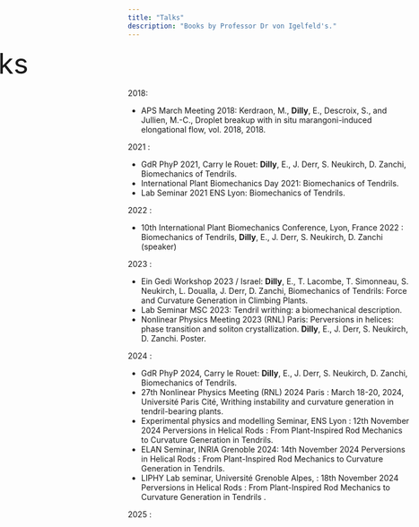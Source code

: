 ```yaml
---
title: "Talks"
description: "Books by Professor Dr von Igelfeld's."
---
```

<link rel="stylesheet" href="/css/custom.css">
<div style="position: relative; left: -300px; font-size: 50px;">
  Talks
</div>

2018:

 - APS March Meeting 2018: Kerdraon, M., **Dilly**, E., Descroix, S., and Jullien, M.-C., Droplet breakup with in situ marangoni-induced elongational flow, vol. 2018, 2018.

2021 :

- GdR PhyP 2021, Carry le Rouet: **Dilly**, E., J. Derr, S. Neukirch, D. Zanchi, Biomechanics of Tendrils.
- International Plant Biomechanics Day 2021: Biomechanics of Tendrils.
- Lab Seminar 2021 ENS Lyon: Biomechanics of Tendrils.

2022 :

- 10th  International Plant Biomechanics Conference, Lyon, France 2022 : Biomechanics of Tendrils, **Dilly**, E., J. Derr, S. Neukirch, D. Zanchi (speaker)

2023 :

- Ein Gedi Workshop 2023 / Israel: **Dilly**, E., T. Lacombe, T. Simonneau, S. Neukirch, L. Doualla, J. Derr, D. Zanchi, Biomechanics of Tendrils: Force and Curvature Generation in Climbing Plants.
- Lab Seminar MSC 2023: Tendril writhing: a biomechanical description.
- Nonlinear Physics Meeting 2023 (RNL) Paris: Perversions in helices: phase transition and soliton crystallization. **Dilly**, E., J. Derr, S. Neukirch, D. Zanchi. Poster.

2024 :

- GdR PhyP 2024, Carry le Rouet: **Dilly**, E., J. Derr, S. Neukirch, D. Zanchi, Biomechanics of Tendrils.
- 27th Nonlinear Physics Meeting (RNL) 2024 Paris : March 18-20, 2024, Université Paris Cité, Writhing instability and curvature generation in tendril-bearing plants.
- Experimental physics and modelling Seminar, ENS Lyon : 12th November 2024 Perversions in Helical Rods : From Plant-Inspired Rod Mechanics to Curvature Generation in Tendrils.
- ELAN Seminar, INRIA Grenoble 2024: 14th November 2024 Perversions in Helical Rods : From Plant-Inspired Rod Mechanics to Curvature Generation in Tendrils.
- LIPHY Lab seminar, Université Grenoble Alpes, : 18th November 2024 Perversions in Helical Rods : From Plant-Inspired Rod Mechanics to Curvature Generation in Tendrils .

2025 :